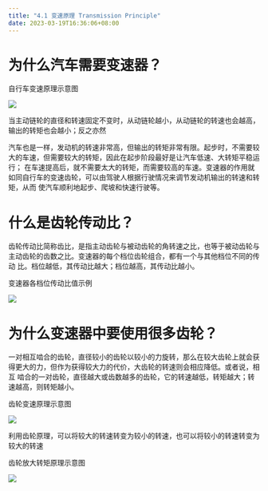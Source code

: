 ```yaml
---
title: "4.1 变速原理 Transmission Principle"
date: 2023-03-19T16:36:06+08:00
---
```


# 为什么汽车需要变速器？

自行车变速原理示意图

![](https://res.weread.qq.com/wrepub/epub_26688761_191)

当主动链轮的直径和转速固定不变时，从动链轮越小，从动链轮的转速也会越高，输出的转矩也会越小；反之亦然

汽车也是一样，发动机的转速非常高，但输出的转矩非常有限。起步时，不需要较大的车速，但需要较大的转矩，因此在起步阶段最好是让汽车低速、大转矩平稳运行；
在车速提高后，就不需要太大的转矩，而需要较高的车速。变速器的作用就如同自行车的变速齿轮，可以由驾驶人根据行驶情况来调节发动机输出的转速和转矩，从而
使汽车顺利地起步、爬坡和快速行驶等。

# 什么是齿轮传动比？

齿轮传动比简称齿比，是指主动齿轮与被动齿轮的角转速之比，也等于被动齿轮与主动齿轮的齿数之比。变速器的每个档位齿轮组合，都有一个与其他档位不同的传动
比。档位越低，其传动比越大；档位越高，其传动比越小。

变速器各档位传动比值示例

![](https://res.weread.qq.com/wrepub/epub_26688761_192)

# 为什么变速器中要使用很多齿轮？

一对相互啮合的齿轮，直径较小的齿轮以较小的力旋转，那么在较大齿轮上就会获得更大的力，但作为获得较大力的代价，大齿轮的转速则会相应降低。或者说，相互
啮合的一对齿轮，直径越大或齿数越多的齿轮，它的转速越低，转矩越大；转速越高，则转矩越小。

齿轮变速原理示意图

![](https://res.weread.qq.com/wrepub/epub_26688761_193)

利用齿轮原理，可以将较大的转速转变为较小的转速，也可以将较小的转速转变为较大的转速

齿轮放大转矩原理示意图

![](https://res.weread.qq.com/wrepub/epub_26688761_194)

